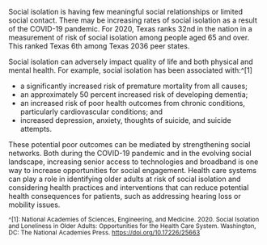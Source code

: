 Social isolation is having few meaningful social relationships or limited social contact. There may be increasing rates of social isolation as a result of the COVID-19 pandemic. For 2020, Texas ranks 32nd in the nation in a measurement of risk of social isolation among people aged 65 and over. This ranked Texas 6th among Texas 2036 peer states.

Social isolation can adversely impact quality of life and both physical and mental health. For example, social isolation has been associated with:^[1] 

* a significantly increased risk of premature mortality from all causes; 
* an approximately 50 percent increased risk of developing dementia;
* an increased risk of poor health outcomes from chronic conditions, particularly cardiovascular conditions; and 
* increased depression, anxiety,  thoughts of suicide, and suicide attempts. 

These potential poor outcomes can be mediated by strengthening social networks. Both during the COVID-19 pandemic and in the evolving social landscape, increasing senior access to technologies and broadband is one way to increase opportunities for social engagement. Health care systems can play a role in identifying older adults at risk of social isolation and considering health practices and interventions that can reduce potential health consequences for patients, such as addressing hearing loss or mobility issues.  

<span style="font-size:12px; line-height:1.1 !important">^[1]: National Academies of Sciences, Engineering, and Medicine. 2020. Social Isolation and Loneliness in Older Adults: Opportunities for the Health Care System. Washington, DC: The National Academies Press. https://doi.org/10.17226/25663

